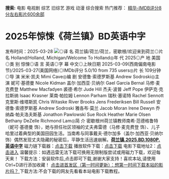 **搜索:** 电影 电视剧 综艺 旧综艺 游戏 动漫 综合搜索 热门推荐： [精华-IMDB评分8分左右影片600余部](https://www.dytt8.com/html/gndy/jddy/20160320/50510.html)
# 2025年惊悚《荷兰镇》BD英语中字
发布时间：2025-03-28 
![](https://img9.doubanio.com/view/photo/l_ratio_poster/public/p2918811757.jpg)◎译 名 荷兰镇/荷兰/荷兰，密歇根/欢迎来到荷兰◎片 名 Holland/Holland, Michigan/Welcome To Holland◎年 代 2025◎产 地 美国◎类 别 惊悚◎语 言 英语◎字 幕 中文◎上映日期 2025-03-09(西南偏南电影节)/2025-03-27(美国网络)◎IMDb评分 5.0/10 from 735 users◎片 长 109分钟◎导 演 米米·凯夫 Mimi Cave◎编 剧 安德鲁·索德罗斯基 Andrew Sodroski◎主 演 妮可·基德曼 Nicole Kidman 盖尔·加西亚·贝纳尔 Gael García Bernal 马修·麦克费登 Matthew Macfadyen 裘德·希尔 Jude Hill 杰夫·波普 Jeff Pope 伊萨克·克拉斯纳 Isaac Krasner 莱南·帕拉姆 Lennon Parham 瑞秋·塞诺特 Rachel Sennott 克里斯·维塔斯凯 Chris Witaske River Brooks Jens Frederiksen Bill Russell 安德鲁·索德罗斯基 Andrew Sodroski 雅各布·莫兰 Jacob Moran Irene Dewyn 乔纳森·帕夫洛夫斯基 Jonathon Pawlowski Sue Rock Heather Marie Olsen Bethany DeZelle Richmond Lam◎简 介 密歇根州荷兰镇教师南希·范德格鲁特（妮可·基德曼 饰），她与担任社区领袖的丈夫弗雷德（马修·麦克费登 饰）、儿子哈里过着典型的美国田园生活。当南希与同事戴夫·德尔加多（盖尔·加西亚·贝纳尔 饰）偶然发现丈夫隐藏的秘密后，平静生活迅速崩解。[**荷兰镇.2025.BD.1080P.英语中字**](magnet:?xt=urn:btih:1125efb587df4ef9c4fb29d3b0d6620036d9f426&dn=%e9%98%b3%e5%85%89%e7%94%b5%e5%bd%b1dygod.org.%e8%8d%b7%e5%85%b0%e9%95%87.2025.BD.1080P.%e8%8b%b1%e8%af%ad%e4%b8%ad%e5%ad%97.mkv&tr=udp%3a%2f%2ftracker.opentrackr.org%3a1337%2fannounce&tr=udp%3a%2f%2fexodus.desync.com%3a6969%2fannounce) 磁力链下载器：[点击下载](https://dygod.org/js/bt.htm "qBittorrent") 播放软件下载：[点击下载](https://dygod.org/js/player.htm "PotPlayer") 电影下载地址2：[点击进入](https://dygod.org/ "阳光电影") 温馨提示：如遇迅雷无法下载可换用无限制版尝试或用磁力下载，欢迎每天来！  下载方法：安装软件后,点击即可下载,谢谢大家支持！喜欢本站,请使用Ctrl+D进行添加收藏！ [点击进首发区（第一时间更新）：想第一时间下载本站的影片吗？ ](https://www.ygdy8.net/)下载方法:不会下载的网友先看看本站电影下载教程。